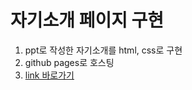 # 자기소개 페이지 구현
1. ppt로 작성한 자기소개를 html, css로 구현
2. github pages로 호스팅
3. [link 바로가기](https://joowhan.github.io/introduce_joowhan/introduce.html)

